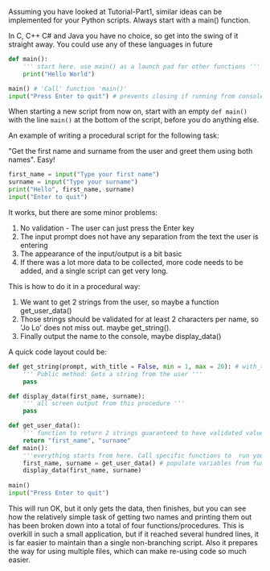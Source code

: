 Assuming you have looked at Tutorial-Part1, similar ideas can be implemented for your Python scripts.
Always start with a main() function.

In C, C++ C# and Java you have no choice, so get into the swing of it straight away. You could use any of these languages in future
```python
def main():
	''' start here. use main() as a launch pad for other functions '''
	print("Hello World")

main() # 'Call' function 'main()'
input("Press Enter to quit") # prevents closing if running from console/terminal
```
When starting a new script from now on, start with an empty `def main()` with the line `main()` at the bottom of the script, before you do anything else.

An example of writing a procedural script for the following task:

"Get the first name and surname from the user and greet them using both names".
Easy!
```python
first_name = input("Type your first name")
surname = input("Type your surname")
print("Hello", first_name, surname)
input("Enter to quit")
```
It works, but there are some minor problems:
1. No validation - The user can just press the Enter key
2. The input prompt does not have any separation from the text the user is entering
3. The appearance of the input/output is a bit basic
4. If there was a lot more data to be collected, more code needs to be added, and a single script can get very long.

This is how to do it in a procedural way:
1. We want to get 2 strings from the user, so maybe a function get_user_data()
2. Those strings should be validated for at least 2 characters per name, so 'Jo Lo' does not miss out. maybe get_string().
3. Finally output the name to the console, maybe display_data()

A quick code layout could be:
```python
def get_string(prompt, with_title = False, min = 1, max = 20): # with_title, min and max can be over-ridden by calling code
	''' Public method: Gets a string from the user '''
	pass

def display_data(first_name, surname):
	''' all screen output from this procedure '''
	pass

def get_user_data():
	''' function to return 2 strings guaranteed to have validated values '''
	return "first_name", "surname"
def main():
	'''everything starts from here. Call specific functions to  run your program'''
	first_name, surname = get_user_data() # populate variables from function
	display_data(first_name, surname)
	
main()
input("Press Enter to quit")
```
This will run OK, but it only gets the data, then finishes, but you can see how the relatively simple task of getting two
names and printing them out has been broken down into a total of four functions/procedures.
This is overkill in such a small application, but if it reached several hundred lines, it is far easier to maintain than a single non-branching script.
Also it prepares the way for using multiple files, which can make re-using code so much easier.


